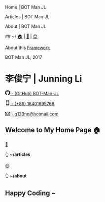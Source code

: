 ﻿<homeTitleSec> Home | BOT Man JL </homeTitleSec>

<articlesTitleSec> Articles | BOT Man JL </articlesTitleSec>

<aboutTitleSec> About | BOT Man JL </aboutTitleSec>

<navSec> ## ~/ [🏠](/) | [📝](/articles/) | [😊](/about/) </navSec>

<footerSec>

About this [Framework](https://github.com/BOT-Man-JL/BOT-Man-JL.github.io)

BOT Man JL, 2017

</footerSec>

<contactSec>

# 李俊宁 | Junning Li

[<svg width="16px" height="16px" viewBox="0 0 16 15" version="1.1" xmlns="http://www.w3.org/2000/svg" xmlns:xlink="http://www.w3.org/1999/xlink"><path d="M8,0 C3.58,0 0,3.58 0,8 C0,11.54 2.29,14.53 5.47,15.59 C5.87,15.66 6.02,15.42 6.02,15.21 C6.02,15.02 6.01,14.39 6.01,13.72 C4,14.09 3.48,13.23 3.32,12.78 C3.23,12.55 2.84,11.84 2.5,11.65 C2.22,11.5 1.82,11.13 2.49,11.12 C3.12,11.11 3.57,11.7 3.72,11.94 C4.44,13.15 5.59,12.81 6.05,12.6 C6.12,12.08 6.33,11.73 6.56,11.53 C4.78,11.33 2.92,10.64 2.92,7.58 C2.92,6.71 3.23,5.99 3.74,5.43 C3.66,5.23 3.38,4.41 3.82,3.31 C3.82,3.31 4.49,3.1 6.02,4.13 C6.66,3.95 7.34,3.86 8.02,3.86 C8.7,3.86 9.38,3.95 10.02,4.13 C11.55,3.09 12.22,3.31 12.22,3.31 C12.66,4.41 12.38,5.23 12.3,5.43 C12.81,5.99 13.12,6.7 13.12,7.58 C13.12,10.65 11.25,11.33 9.47,11.53 C9.76,11.78 10.01,12.26 10.01,13.01 C10.01,14.08 10,14.94 10,15.21 C10,15.42 10.15,15.67 10.55,15.59 C13.71,14.53 16,11.53 16,8 C16,3.58 12.42,0 8,0 L8,0 Z" id="Shape"></path></svg> -
  (GitHub) BOT-Man-JL](https://github.com/BOT-Man-JL)

[<svg width="16px" height="16px" viewBox="0 0 800 1250" version="1.1" xmlns="http://www.w3.org/2000/svg" xmlns:xlink="http://www.w3.org/1999/xlink"><path d="m 464,128 q 0,33 -23.5,56.5 Q 417,208 384,208 351,208 327.5,184.5 304,161 304,128 304,95 327.5,71.5 351,48 384,48 417,48 440.5,71.5 464,95 464,128 z m 208,160 v 704 q 0,13 -9.5,22.5 -9.5,9.5 -22.5,9.5 H 128 q -13,0 -22.5,-9.5 Q 96,1005 96,992 V 288 q 0,-13 9.5,-22.5 Q 115,256 128,256 h 512 q 13,0 22.5,9.5 9.5,9.5 9.5,22.5 z m -192,848 q 0,16 -16,16 H 304 q -16,0 -16,-16 0,-16 16,-16 h 160 q 16,0 16,16 z m 288,16 V 128 Q 768,76 730,38 692,0 640,0 H 128 Q 76,0 38,38 0,76 0,128 v 1024 q 0,52 38,90 38,38 90,38 h 512 q 52,0 90,-38 38,-38 38,-90 z" id="Shape" /></svg> -
  (+86) 18401695768](tel:+86-18401695768)

[<svg width="16px" height="16px" viewBox="0 0 14 12" version="1.1" xmlns="http://www.w3.org/2000/svg" xmlns:xlink="http://www.w3.org/1999/xlink"><path d="M0,4 L0,12 C0,12.55 0.45,13 1,13 L13,13 C13.55,13 14,12.55 14,12 L14,4 C14,3.45 13.55,3 13,3 L1,3 C0.45,3 0,3.45 0,4 L0,4 Z M13,4 L7,9 L1,4 L13,4 L13,4 Z M1,5.5 L5,8.5 L1,11.5 L1,5.5 L1,5.5 Z M2,12 L5.5,9 L7,10.5 L8.5,9 L12,12 L2,12 L2,12 Z M13,11.5 L9,8.5 L13,5.5 L13,11.5 L13,11.5 Z" id="Shape"></path></svg> -
  g123nn@hotmail.com](mailto:g123nn@hotmail.com)

</contactSec>

<homeSec>

## Welcome to My Home Page 🏠

[📝](/articles/)

👆 **~/articles**

[😊](/about/)

👆 **~/about**

## Happy Coding ~

</homeSec>
